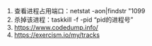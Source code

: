 1. 查看进程占用端口：netstat -aon|findstr "1099
2. 杀掉该进程：taskkill -f -pid “pid的进程号”
1. https://www.codedump.info/
4. https://exercism.io/my/tracks

